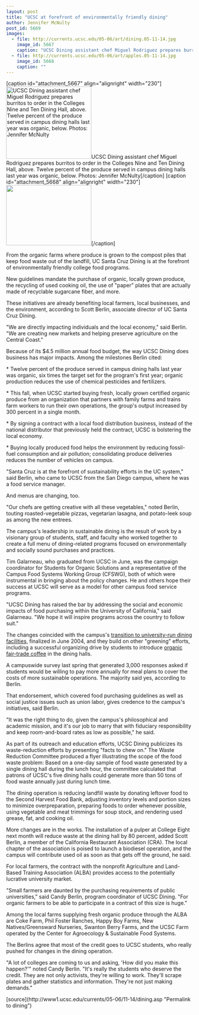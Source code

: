 ```yaml
---
layout: post
title: "UCSC at forefront of environmentally friendly dining"
author: Jennifer McNulty
post_id: 5669
images:
  - file: http://currents.ucsc.edu/05-06/art/dining.05-11-14.jpg
    image_id: 5667
    caption: "UCSC Dining assistant chef Miguel Rodriguez prepares burritos to order in the Colleges Nine and Ten Dining Hall, above. Twelve percent of the produce served in campus dining halls last year was organic, below. Photos: Jennifer McNulty"
  - file: http://currents.ucsc.edu/05-06/art/apples.05-11-14.jpg
    image_id: 5668
    caption: ""
---
```


[caption id="attachment_5667" align="alignright" width="230"]<a href="http://localhost/mysite/wp-content/uploads/2005/11/dining.05-11-14.jpg"><img class="size-full wp-image-5667" src="http://localhost/mysite/wp-content/uploads/2005/11/dining.05-11-14.jpg" alt="UCSC Dining assistant chef Miguel Rodriguez prepares burritos to order in the Colleges Nine and Ten Dining Hall, above. Twelve percent of the produce served in campus dining halls last year was organic, below. Photos: Jennifer McNulty" width="230" height="195" /></a>UCSC Dining assistant chef Miguel Rodriguez prepares burritos to order in the Colleges Nine and Ten Dining Hall, above. Twelve percent of the produce served in campus dining halls last year was organic, below. Photos: Jennifer McNulty[/caption]
[caption id="attachment_5668" align="alignright" width="230"]<a href="http://localhost/mysite/wp-content/uploads/2005/11/apples.05-11-14.jpg"><img class="size-full wp-image-5668" src="http://localhost/mysite/wp-content/uploads/2005/11/apples.05-11-14.jpg" alt="" width="230" height="163" /></a>[/caption]
<a name="content" id="content"></a>
<p>
  From the organic farms where produce is grown to the compost piles that keep food waste out of the landfill, UC Santa Cruz Dining is at the forefront of environmentally friendly college food programs.
</p>
<p>
  New guidelines mandate the purchase of organic, locally grown produce, the recycling of used cooking oil, the use of "paper" plates that are actually made of recyclable sugarcane fiber, and more.
</p>
<p>
  These initiatives are already benefiting local farmers, local businesses, and the environment, according to Scott Berlin, associate director of UC Santa Cruz Dining.
</p>
<p>
  "We are directly impacting individuals and the local economy," said Berlin. "We are creating new markets and helping preserve agriculture on the Central Coast."
</p>
<p>
  Because of its $4.5 million annual food budget, the way UCSC Dining does business has major impacts. Among the milestones Berlin cited:
</p>
<p>
  * Twelve percent of the produce served in campus dining halls last year was organic, six times the target set for the program's first year; organic production reduces the use of chemical pesticides and fertilizers.
</p>
<p>
  * This fall, when UCSC started buying fresh, locally grown certified organic produce from an organization that partners with family farms and trains farm workers to run their own operations, the group's output increased by 300 percent in a single month.
</p>
<p>
  * By signing a contract with a local food distribution business, instead of the national distributor that previously held the contract, UCSC is bolstering the local economy.
</p>
<p>
  * Buying locally produced food helps the environment by reducing fossil-fuel consumption and air pollution; consolidating produce deliveries reduces the number of vehicles on campus.
</p>
<p>
  "Santa Cruz is at the forefront of sustainability efforts in the UC system," said Berlin, who came to UCSC from the San Diego campus, where he was a food service manager.
</p>
<p>
  And menus are changing, too.
</p>
<p>
  "Our chefs are getting creative with all these vegetables," noted Berlin, touting roasted-vegetable pizzas, vegetarian lasagna, and potato-leek soup as among the new entrees.
</p>
<p>
  The campus's leadership in sustainable dining is the result of work by a visionary group of students, staff, and faculty who worked together to create a full menu of dining-related programs focused on environmentally and socially sound purchases and practices.
</p>
<p>
  Tim Galarneau, who graduated from UCSC in June, was the campaign coordinator for Students for Organic Solutions and a representative of the Campus Food Systems Working Group (CFSWG), both of which were instrumental in bringing about the policy changes. He and others hope their success at UCSC will serve as a model for other campus food service programs.
</p>
<p>
  "UCSC Dining has raised the bar by addressing the social and economic impacts of food purchasing within the University of California," said Galarneau. "We hope it will inspire programs across the country to follow suit."
</p>
<p>
  The changes coincided with the campus's <a href="http://currents.ucsc.edu/03-04/06-14/dining.html">transition to university-run dining facilities,</a> finalized in June 2004, and they build on other "greening" efforts, including a successful organizing drive by students to introduce <a href="http://currents.ucsc.edu/03-04/09-22/coffee.html">organic fair-trade coffee</a> in the dining halls.
</p>
<p>
  A campuswide survey last spring that generated 3,000 responses asked if students would be willing to pay more annually for meal plans to cover the costs of more sustainable operations. The majority said yes, according to Berlin.
</p>
<p>
  That endorsement, which covered food purchasing guidelines as well as social justice issues such as union labor, gives credence to the campus's initiatives, said Berlin.
</p>
<p>
  "It was the right thing to do, given the campus's philosophical and academic mission, and it's our job to marry that with fiduciary responsibility and keep room-and-board rates as low as possible," he said.
</p>
<p>
  As part of its outreach and education efforts, UCSC Dining publicizes its waste-reduction efforts by presenting "facts to chew on." The Waste Reduction Committee produced a flyer illustrating the scope of the food waste problem: Based on a one-day sample of food waste generated by a single dining hall during the lunch hour, the committee calculated that patrons of UCSC's five dining halls could generate more than 50 tons of food waste annually just during lunch time.
</p>
<p>
  The dining operation is reducing landfill waste by donating leftover food to the Second Harvest Food Bank, adjusting inventory levels and portion sizes to minimize overpreparation, preparing foods to order whenever possible, using vegetable and meat trimmings for soup stock, and rendering used grease, fat, and cooking oil.
</p>
<p>
  More changes are in the works. The installation of a pulper at College Eight next month will reduce waste at the dining hall by 80 percent, added Scott Berlin, a member of the California Restaurant Association (CRA). The local chapter of the association is poised to launch a biodiesel operation, and the campus will contribute used oil as soon as that gets off the ground, he said.
</p>
<p>
  For local farmers, the contract with the nonprofit Agriculture and Land-Based Training Association (ALBA) provides access to the potentially lucrative university market.
</p>
<p>
  "Small farmers are daunted by the purchasing requirements of public universities," said Candy Berlin, program coordinator of UCSC Dining. "For organic farmers to be able to participate in a contract of this size is huge."
</p>
<p>
  Among the local farms supplying fresh organic produce through the ALBA are Coke Farm, Phil Foster Ranches, Happy Boy Farms, New Natives/Greensward Nurseries, Swanton Berry Farms, and the UCSC Farm operated by the Center for Agroecology &amp; Sustainable Food Systems.
</p>
<p>
  The Berlins agree that most of the credit goes to UCSC students, who really pushed for changes in the dining operation.
</p>
<p>
  "A lot of colleges are coming to us and asking, 'How did you make this happen?'" noted Candy Berlin. "It's really the students who deserve the credit. They are not only activists, they're willing to work. They'll scrape plates and gather statistics and information. They're not just making demands."
</p>
<form>
  <input name="t1" size="-1" type="hidden">
</form>




</p>
[source](http://www1.ucsc.edu/currents/05-06/11-14/dining.asp "Permalink to dining")
